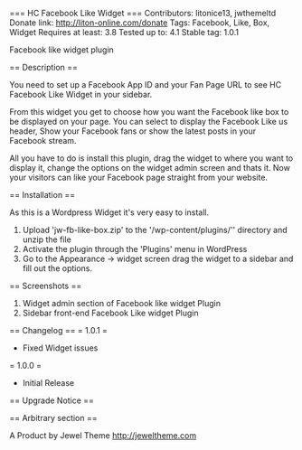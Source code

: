 === HC Facebook Like Widget ===
Contributors: litonice13, jwthemeltd
Donate link: http://liton-online.com/donate
Tags: Facebook, Like, Box, Widget
Requires at least: 3.8
Tested up to: 4.1
Stable tag: 1.0.1
 
Facebook like widget plugin

== Description ==

You need to set up a Facebook App ID and your Fan Page URL to see HC Facebook Like Widget in your sidebar.

From this widget you get to choose how you want the Facebook like box to be displayed on your page. You can select to display the Facebook Like us header, Show your Facebook fans or show the latest posts in your Facebook stream.

All you have to do is install this plugin, drag the widget to where you want to display it, change the options on the widget admin screen and thats it. Now your visitors can like your Facebook page straight from your website.

== Installation ==

As this is a Wordpress Widget it's very easy to install.

1. Upload 'jw-fb-like-box.zip' to the '/wp-content/plugins/'' directory and unzip the file
2. Activate the plugin through the 'Plugins' menu in WordPress
3. Go to the Appearance -> widget screen drag the widget to a sidebar and fill out the options.

== Screenshots ==

1. Widget admin section of Facebook like widget Plugin
2. Sidebar front-end Facebook Like widget Plugin



== Changelog ==
= 1.0.1 =
* Fixed Widget issues

= 1.0.0 =
* Initial Release



== Upgrade Notice ==

== Arbitrary section ==

A Product by Jewel Theme http://jeweltheme.com
